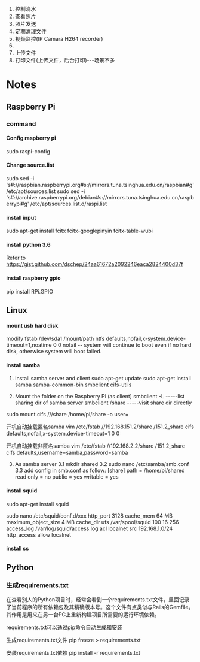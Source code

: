 1. 控制浇水
2. 查看照片
3. 照片发送
4. 定期清理文件
5. 视频监控(IP Camara H264 recorder)
6. 
7. 上传文件
8. 打印文件(上传文件，后台打印)---场景不多

# Notes
## Raspberry Pi
### command
#### Config raspberry pi
sudo raspi-config
 
#### Change source.list
sudo sed -i 's#://raspbian.raspberrypi.org#s://mirrors.tuna.tsinghua.edu.cn/raspbian#g' /etc/apt/sources.list
sudo sed -i 's#://archive.raspberrypi.org/debian#s://mirrors.tuna.tsinghua.edu.cn/raspberrypi#g' /etc/apt/sources.list.d/raspi.list

#### install input
sudo apt-get install fcitx fcitx-googlepinyin fcitx-table-wubi

#### install python 3.6
Refer to https://gist.github.com/dschep/24aa61672a2092246eaca2824400d37f

#### install raspberry gpio
pip install RPi.GPIO

## Linux
#### mount usb hard disk
modify fstab
/dev/sda1	/mount/path	ntfs	defaults,nofail,x-system.device-timeout=1,noatime 0 0
nofail -- system will continue to boot even if no hard disk, otherwise system will boot failed.

#### install samba
1. install samba server and client
sudo apt-get update
sudo apt-get install samba samba-common-bin smbclient cifs-utils

2. Mount the folder on the Raspberry Pi (as client)
smbclient -L <hostIP>       -----list sharing dir of samba server
smbclient <hostIP>/share    -----visit share dir directly

sudo mount.cifs //<hostname or IP address>/share /home/pi/share -o user=<name>

开机自动挂载匿名samba
vim /etc/fstab
//192.168.151.2/share   /151.2_share            cifs    defaults,nofail,x-system.device-timeout=1  0 0

开机自动挂载非匿名samba
vim /etc/fstab
//192.168.2.2/share     /151.2_share            cifs    defaults,username=samba,password=samba


3. As samba server
3.1 mkdir shared 
3.2 sudo nano /etc/samba/smb.conf
3.3 add config in smb.conf as follow:
[share]
    path = /home/pi/shared
    read only = no
    public = yes
    writable = yes

#### install squid
sudo apt-get install squid

sudo nano /etc/squid/conf.d/xxx
http_port 3128 
cache_mem 64 MB 
maximum_object_size 4 MB 
cache_dir ufs /var/spool/squid 100 16 256 
access_log /var/log/squid/access.log 
acl localnet src 192.168.1.0/24 
http_access allow localnet 

#### install ss

    
## Python
### 生成requirements.txt
在查看别人的Python项目时，经常会看到一个requirements.txt文件，里面记录了当前程序的所有依赖包及其精确版本号。这个文件有点类似与Rails的Gemfile。其作用是用来在另一台PC上重新构建项目所需要的运行环境依赖。

requirements.txt可以通过pip命令自动生成和安装

生成requirements.txt文件
pip freeze > requirements.txt

安装requirements.txt依赖
pip install -r requirements.txt
